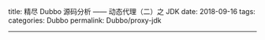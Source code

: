 title: 精尽 Dubbo 源码分析 —— 动态代理（二）之 JDK
date: 2018-09-16
tags:
categories: Dubbo
permalink: Dubbo/proxy-jdk

-------